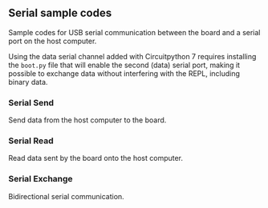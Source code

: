 ## Serial sample codes

Sample codes for USB serial communication between the board and a serial port on the host computer.

Using the data serial channel added with Circuitpython 7 requires installing the `boot.py` file that will enable the second (data) serial port, making it possible to exchange data without interfering with the REPL, including binary data.

### Serial Send

Send data from the host computer to the board.

### Serial Read

Read data sent by the board onto the host computer.

### Serial Exchange

Bidirectional serial communication.
